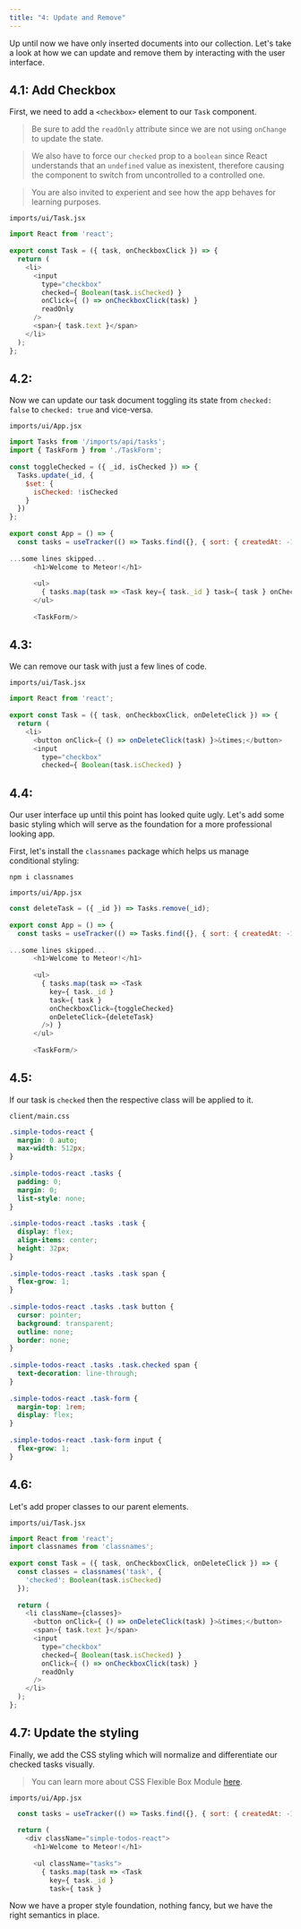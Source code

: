 ```yaml
---
title: "4: Update and Remove"
---
```


Up until now we have only inserted documents into our collection. Let's take a look at how we can update and remove them by interacting with the user interface.

## 4.1: Add Checkbox

First, we need to add a `<checkbox>` element to our `Task` component.
 
> Be sure to add the `readOnly` attribute since we are not using `onChange` to update the state.
 
> We also have to force our `checked` prop to a `boolean` since React understands that an `undefined` value as inexistent, therefore causing the component to switch from uncontrolled to a controlled one.

> You are also invited to experient and see how the app behaves for learning purposes.

`imports/ui/Task.jsx`
```javascript
import React from 'react';
 
export const Task = ({ task, onCheckboxClick }) => {
  return (
    <li>
      <input
        type="checkbox"
        checked={ Boolean(task.isChecked) }
        onClick={ () => onCheckboxClick(task) }
        readOnly
      />
      <span>{ task.text }</span>
    </li>
  );
};
```

## 4.2: 

Now we can update our task document toggling its state from `checked: false` to `checked: true` and vice-versa.

`imports/ui/App.jsx`
```javascript
import Tasks from '/imports/api/tasks';
import { TaskForm } from './TaskForm';
 
const toggleChecked = ({ _id, isChecked }) => {
  Tasks.update(_id, {
    $set: {
      isChecked: !isChecked
    }
  })
};
 
export const App = () => {
  const tasks = useTracker(() => Tasks.find({}, { sort: { createdAt: -1 } }).fetch());
 
...some lines skipped...
      <h1>Welcome to Meteor!</h1>
 
      <ul>
        { tasks.map(task => <Task key={ task._id } task={ task } onCheckboxClick={toggleChecked} />) }
      </ul>
 
      <TaskForm/>
```

## 4.3: 

We can remove our task with just a few lines of code.

`imports/ui/Task.jsx`
```javascript
import React from 'react';
 
export const Task = ({ task, onCheckboxClick, onDeleteClick }) => {
  return (
    <li>
      <button onClick={ () => onDeleteClick(task) }>&times;</button>
      <input
        type="checkbox"
        checked={ Boolean(task.isChecked) }
```

## 4.4: 

Our user interface up until this point has looked quite ugly. Let's add some basic styling which will serve as the foundation for a more professional looking app.

First, let's install the `classnames` package which helps us manage conditional styling:

```
npm i classnames
```

`imports/ui/App.jsx`
```javascript
const deleteTask = ({ _id }) => Tasks.remove(_id);
 
export const App = () => {
  const tasks = useTracker(() => Tasks.find({}, { sort: { createdAt: -1 } }).fetch());
 
...some lines skipped...
      <h1>Welcome to Meteor!</h1>
 
      <ul>
        { tasks.map(task => <Task
          key={ task._id }
          task={ task }
          onCheckboxClick={toggleChecked}
          onDeleteClick={deleteTask}
        />) }
      </ul>
 
      <TaskForm/>
```

## 4.5: 

If our task is `checked` then the respective class will be applied to it.

`client/main.css`
```css
.simple-todos-react {
  margin: 0 auto;
  max-width: 512px;
}
 
.simple-todos-react .tasks {
  padding: 0;
  margin: 0;
  list-style: none;
}
 
.simple-todos-react .tasks .task {
  display: flex;
  align-items: center;
  height: 32px;
}
 
.simple-todos-react .tasks .task span {
  flex-grow: 1;
}
 
.simple-todos-react .tasks .task button {
  cursor: pointer;
  background: transparent;
  outline: none;
  border: none;
}
 
.simple-todos-react .tasks .task.checked span {
  text-decoration: line-through;
}
 
.simple-todos-react .task-form {
  margin-top: 1rem;
  display: flex;
}
 
.simple-todos-react .task-form input {
  flex-grow: 1;
}
```

## 4.6: 

Let's add proper classes to our parent elements.

`imports/ui/Task.jsx`
```javascript
import React from 'react';
import classnames from 'classnames';
 
export const Task = ({ task, onCheckboxClick, onDeleteClick }) => {
  const classes = classnames('task', {
    'checked': Boolean(task.isChecked)
  });
 
  return (
    <li className={classes}>
      <button onClick={ () => onDeleteClick(task) }>&times;</button>
      <span>{ task.text }</span>
      <input
        type="checkbox"
        checked={ Boolean(task.isChecked) }
        onClick={ () => onCheckboxClick(task) }
        readOnly
      />
    </li>
  );
};
```

## 4.7: Update the styling

Finally, we add the CSS styling which will normalize and differentiate our checked tasks visually.

> You can learn more about CSS Flexible Box Module [here](https://developer.mozilla.org/en-US/docs/Web/CSS/CSS_Flexible_Box_Layout/Basic_Concepts_of_Flexbox).

`imports/ui/App.jsx`
```javascript
  const tasks = useTracker(() => Tasks.find({}, { sort: { createdAt: -1 } }).fetch());
 
  return (
    <div className="simple-todos-react">
      <h1>Welcome to Meteor!</h1>
 
      <ul className="tasks">
        { tasks.map(task => <Task
          key={ task._id }
          task={ task }
```

Now we have a proper style foundation, nothing fancy, but we have the right semantics in place.
